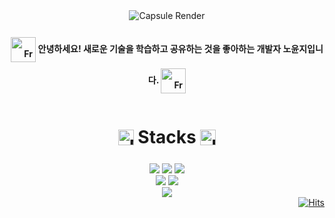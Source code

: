 <div align="center">
    <img src="https://capsule-render.vercel.app/api?type=venom&color=0:87ceeb,100:ffffe0&text=y0unj1NoH's%20Github&fontColor=ffffff&stroke=87ceeb&height=180&fontAlign=50&fontAlignY=40" alt="Capsule Render">
</div>

<div align="center">
    <h4 style="line-height: 50px;">
        <img src="https://raw.githubusercontent.com/Tarikul-Islam-Anik/Animated-Fluent-Emojis/master/Emojis/Animals/Front-Facing%20Baby%20Chick.png" alt="Front-Facing Baby Chick" width="40" height="40" style="vertical-align: middle;" />
        안녕하세요! 새로운 기술을 학습하고 공유하는 것을 좋아하는 개발자 노윤지입니다.
        <img src="https://raw.githubusercontent.com/Tarikul-Islam-Anik/Animated-Fluent-Emojis/master/Emojis/Animals/Front-Facing%20Baby%20Chick.png" alt="Front-Facing Baby Chick" width="40" height="40" style="vertical-align: middle;" />
    </h4>
</div>

<div align="center">
    <h1 style="line-height: 50px; white-space: nowrap;">
        <img src="https://raw.githubusercontent.com/Tarikul-Islam-Anik/Animated-Fluent-Emojis/master/Emojis/Objects/Books.png" alt="Books" width="25" height="25" style="vertical-align: middle;" />
        <span style="display: inline-block; vertical-align: middle; line-height: normal;">
            Stacks
        </span>
        <img src="https://raw.githubusercontent.com/Tarikul-Islam-Anik/Animated-Fluent-Emojis/master/Emojis/Objects/Books.png" alt="Books" width="25" height="25" style="vertical-align: middle;" />
    </h1>
</div>
<div align="center">
    <!-- Frontend Technologies -->
    <img src="https://img.shields.io/badge/html5-E34F26?style=for-the-badge&logo=html5&logoColor=white">
    <img src="https://img.shields.io/badge/css-1572B6?style=for-the-badge&logo=css3&logoColor=white">
    <img src="https://img.shields.io/badge/javascript-F7DF1E?style=for-the-badge&logo=javascript&logoColor=black">
    <br>
    <img src="https://img.shields.io/badge/typescript-007ACC.svg?style=for-the-badge&logo=typescript&logoColor=white">
    <img src="https://img.shields.io/badge/react-61DAFB?style=for-the-badge&logo=react&logoColor=black">
    <br>
    <!-- Backend Technologies -->
    <img src="https://img.shields.io/badge/node.js-339933?style=for-the-badge&logo=Node.js&logoColor=white">
</div>
<!-- ![y0unj1NoH's GitHub stats](https://github-readme-stats.vercel.app/api?username=y0unj1NoH&show_icons=true&theme=gruvbox)

<!-- 
[![Top Langs](https://github-readme-stats.vercel.app/api/top-langs/?username=y0unj1NoH&layout=compact)](https://github.com/anuraghazra/github-readme-stats) -->


<div align="right">
    <a href="https://hits.seeyoufarm.com">
        <img src="https://hits.seeyoufarm.com/api/count/incr/badge.svg?url=https%3A%2F%2Fgithub.com%2Fy0unj1NoH%2Fhit-counter&count_bg=%23A3E4FF&title_bg=%23555555&icon=github.svg&icon_color=%23E7E7E7&title=hits&edge_flat=false" alt="Hits">
    </a>
</div>

<!--
<div align="right">
  <img src="https://github-readme-stats.vercel.app/api/top-langs/?username=y0unj1NoH&layout=compact" alt="Top Langs" />
  <a href="https://solved.ac/younji0711">
    <img src="http://mazassumnida.wtf/api/v2/generate_badge?boj=younji0711" alt="Solved.ac 프로필" />
  </a>
</div>-->
